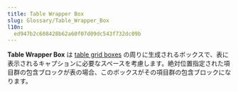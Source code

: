 ```yaml
---
title: Table Wrapper Box
slug: Glossary/Table_Wrapper_Box
l10n:
  ed947b2c608428b62a60f07d09dc543f732dc09b
---
```


**Table Wrapper Box** は [table grid boxes](/ja/docs/Glossary/Table_Grid_Box) の周りに生成されるボックスで、表に表示されるキャプションに必要なスペースを考慮します。絶対位置指定された項目群の包含ブロックが表の場合、このボックスがその項目群の包含ブロックになります。

